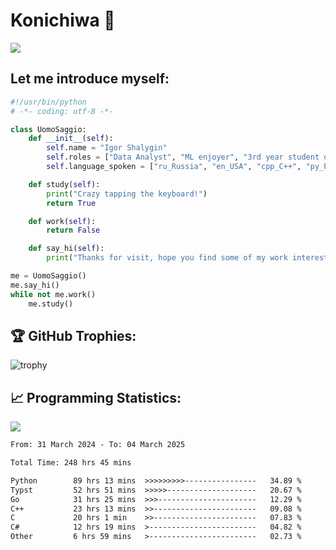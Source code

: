 # Konichiwa 👋
![](https://komarev.com/ghpvc/?username=IgorFandre&color=brightgreen)

## Let me introduce myself:
```py
#!/usr/bin/python
# -*- coding: utf-8 -*-

class UomoSaggio:
    def __init__(self):
        self.name = "Igor Shalygin"
        self.roles = ["Data Analyst", "ML enjoyer", "3rd year student of MIPT"]
        self.language_spoken = ["ru_Russia", "en_USA", "cpp_C++", "py_Python", "go_Golang"]

    def study(self):
        print("Crazy tapping the keyboard!")
        return True

    def work(self):
        return False

    def say_hi(self):
        print("Thanks for visit, hope you find some of my work interesting.")

me = UomoSaggio()
me.say_hi()
while not me.work()
    me.study()
```

## 🏆 GitHub Trophies:
![trophy](https://github-profile-trophy.vercel.app/?username=IgorFandre&title=MultiLanguage,Repositories,Commits,Experience,PullRequest,Reviews)

## 📈 Programming Statistics:

![](https://github-profile-summary-cards.vercel.app/api/cards/profile-details?username=IgorFandre&theme=solarized_dark)

<!--START_SECTION:waka-->

```txt
From: 31 March 2024 - To: 04 March 2025

Total Time: 248 hrs 45 mins

Python        89 hrs 13 mins  >>>>>>>>>----------------   34.89 %
Typst         52 hrs 51 mins  >>>>>--------------------   20.67 %
Go            31 hrs 25 mins  >>>----------------------   12.29 %
C++           23 hrs 13 mins  >>-----------------------   09.08 %
C             20 hrs 1 min    >>-----------------------   07.83 %
C#            12 hrs 19 mins  >------------------------   04.82 %
Other         6 hrs 59 mins   >------------------------   02.73 %
```

<!--END_SECTION:waka-->
